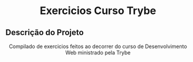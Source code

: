 <h1 align="center">Exercicios Curso Trybe

## Descrição do Projeto
<p align="center">Compilado de exercicios feitos ao decorrer do curso de Desenvolvimento Web ministrado pela Trybe</p>
